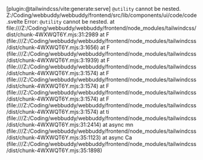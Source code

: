 [plugin:@tailwindcss/vite:generate:serve] `@utility` cannot be nested.
Z:/Coding/webbuddy/webbuddy/frontend/src/lib/components/ui/code/code.svelte
Error: `@utility` cannot be nested.
    at file:///Z:/Coding/webbuddy/webbuddy/frontend/node_modules/tailwindcss/dist/chunk-4WXWQT6Y.mjs:31:2989
    at F (file:///Z:/Coding/webbuddy/webbuddy/frontend/node_modules/tailwindcss/dist/chunk-4WXWQT6Y.mjs:3:1656)
    at F (file:///Z:/Coding/webbuddy/webbuddy/frontend/node_modules/tailwindcss/dist/chunk-4WXWQT6Y.mjs:3:1939)
    at F (file:///Z:/Coding/webbuddy/webbuddy/frontend/node_modules/tailwindcss/dist/chunk-4WXWQT6Y.mjs:3:1574)
    at F (file:///Z:/Coding/webbuddy/webbuddy/frontend/node_modules/tailwindcss/dist/chunk-4WXWQT6Y.mjs:3:1574)
    at F (file:///Z:/Coding/webbuddy/webbuddy/frontend/node_modules/tailwindcss/dist/chunk-4WXWQT6Y.mjs:3:1574)
    at F (file:///Z:/Coding/webbuddy/webbuddy/frontend/node_modules/tailwindcss/dist/chunk-4WXWQT6Y.mjs:3:1574)
    at ti (file:///Z:/Coding/webbuddy/webbuddy/frontend/node_modules/tailwindcss/dist/chunk-4WXWQT6Y.mjs:31:2414)
    at async mn (file:///Z:/Coding/webbuddy/webbuddy/frontend/node_modules/tailwindcss/dist/chunk-4WXWQT6Y.mjs:35:1123)
    at async Ca (file:///Z:/Coding/webbuddy/webbuddy/frontend/node_modules/tailwindcss/dist/chunk-4WXWQT6Y.mjs:35:1898)

